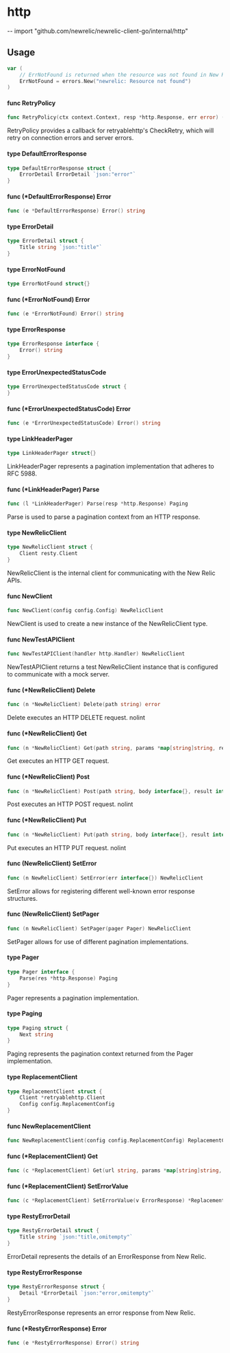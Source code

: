 # http
--
    import "github.com/newrelic/newrelic-client-go/internal/http"


## Usage

```go
var (
	// ErrNotFound is returned when the resource was not found in New Relic.
	ErrNotFound = errors.New("newrelic: Resource not found")
)
```

#### func  RetryPolicy

```go
func RetryPolicy(ctx context.Context, resp *http.Response, err error) (bool, error)
```
RetryPolicy provides a callback for retryablehttp's CheckRetry, which will retry
on connection errors and server errors.

#### type DefaultErrorResponse

```go
type DefaultErrorResponse struct {
	ErrorDetail ErrorDetail `json:"error"`
}
```


#### func (*DefaultErrorResponse) Error

```go
func (e *DefaultErrorResponse) Error() string
```

#### type ErrorDetail

```go
type ErrorDetail struct {
	Title string `json:"title"`
}
```


#### type ErrorNotFound

```go
type ErrorNotFound struct{}
```


#### func (*ErrorNotFound) Error

```go
func (e *ErrorNotFound) Error() string
```

#### type ErrorResponse

```go
type ErrorResponse interface {
	Error() string
}
```


#### type ErrorUnexpectedStatusCode

```go
type ErrorUnexpectedStatusCode struct {
}
```


#### func (*ErrorUnexpectedStatusCode) Error

```go
func (e *ErrorUnexpectedStatusCode) Error() string
```

#### type LinkHeaderPager

```go
type LinkHeaderPager struct{}
```

LinkHeaderPager represents a pagination implementation that adheres to RFC 5988.

#### func (*LinkHeaderPager) Parse

```go
func (l *LinkHeaderPager) Parse(resp *http.Response) Paging
```
Parse is used to parse a pagination context from an HTTP response.

#### type NewRelicClient

```go
type NewRelicClient struct {
	Client resty.Client
}
```

NewRelicClient is the internal client for communicating with the New Relic APIs.

#### func  NewClient

```go
func NewClient(config config.Config) NewRelicClient
```
NewClient is used to create a new instance of the NewRelicClient type.

#### func  NewTestAPIClient

```go
func NewTestAPIClient(handler http.Handler) NewRelicClient
```
NewTestAPIClient returns a test NewRelicClient instance that is configured to
communicate with a mock server.

#### func (*NewRelicClient) Delete

```go
func (n *NewRelicClient) Delete(path string) error
```
Delete executes an HTTP DELETE request. nolint

#### func (*NewRelicClient) Get

```go
func (n *NewRelicClient) Get(path string, params *map[string]string, result interface{}) error
```
Get executes an HTTP GET request.

#### func (*NewRelicClient) Post

```go
func (n *NewRelicClient) Post(path string, body interface{}, result interface{}) error
```
Post executes an HTTP POST request. nolint

#### func (*NewRelicClient) Put

```go
func (n *NewRelicClient) Put(path string, body interface{}, result interface{}) error
```
Put executes an HTTP PUT request. nolint

#### func (NewRelicClient) SetError

```go
func (n NewRelicClient) SetError(err interface{}) NewRelicClient
```
SetError allows for registering different well-known error response structures.

#### func (NewRelicClient) SetPager

```go
func (n NewRelicClient) SetPager(pager Pager) NewRelicClient
```
SetPager allows for use of different pagination implementations.

#### type Pager

```go
type Pager interface {
	Parse(res *http.Response) Paging
}
```

Pager represents a pagination implementation.

#### type Paging

```go
type Paging struct {
	Next string
}
```

Paging represents the pagination context returned from the Pager implementation.

#### type ReplacementClient

```go
type ReplacementClient struct {
	Client *retryablehttp.Client
	Config config.ReplacementConfig
}
```


#### func  NewReplacementClient

```go
func NewReplacementClient(config config.ReplacementConfig) ReplacementClient
```

#### func (*ReplacementClient) Get

```go
func (c *ReplacementClient) Get(url string, params *map[string]string, reqBody interface{}, value interface{}) (*http.Response, error)
```

#### func (*ReplacementClient) SetErrorValue

```go
func (c *ReplacementClient) SetErrorValue(v ErrorResponse) *ReplacementClient
```

#### type RestyErrorDetail

```go
type RestyErrorDetail struct {
	Title string `json:"title,omitempty"`
}
```

ErrorDetail represents the details of an ErrorResponse from New Relic.

#### type RestyErrorResponse

```go
type RestyErrorResponse struct {
	Detail *ErrorDetail `json:"error,omitempty"`
}
```

RestyErrorResponse represents an error response from New Relic.

#### func (*RestyErrorResponse) Error

```go
func (e *RestyErrorResponse) Error() string
```
